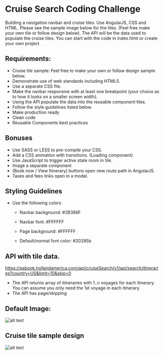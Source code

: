 # Cruise Search Coding Challenge

Building a navigation navbar and cruise tiles. Use AngularJS, CSS and HTML. Please see the sample image below for the tiles. (Feel free make your own tile or follow design below). The API will be the data used to populate the cruise tiles. You can start with the code in index.html or create your own project.

## Requirements:

- Cruise tile sample: Feel free to make your own or follow design sample below. 
- Demonstrate use of web standards including HTML5.  
- Use a separate CSS file.   
- Make the navbar responsive with at least one breakpoint (your choice as to how it looks on a smaller screen width). 
- Using the API populate the data into the reusable component tiles.
- Follow the style guidelines listed below.  
- Make production ready 
- Clean code
- Reusable Components best practices 

## Bonuses

- Use SASS or LESS to pre-compile your CSS.   
- Add a CSS animation with transitions.  (Loading component) 
- Use JavaScript to trigger active state room in tile.   
- Image a separate component
- (Book now / View Itinerary) buttons open new route path in AngularJS. 
- Taxes and fees links open in a modal. 

## Styling Guidelines
 
- Use the following colors   
	- Navbar background: #2B386F   
	- Navbar font: #FFFFFF

	- Page background: #FFFFFF    
	- Default/normal font color: #20285b

## API with tile data. 
https://qabook.hollandamerica.com/api/cruiseSearch/v1/api/search/itineraries?country=US&limit=10&skip=0
- The API returns array of itineraries with 1..n voyages for each itinerary. You can assume you only need the 1st voyage in each itinerary.
- The API has page/skipping 

## Default Image: 
![alt text](https://qa.hollandamerica.com/images/itineraryMaps/thumb/no_map.jpg)

## Cruise tile sample design


![alt text](https://image.ibb.co/enxBTe/Screen_Shot_2018_10_04_at_2_29_59_PM.png)
